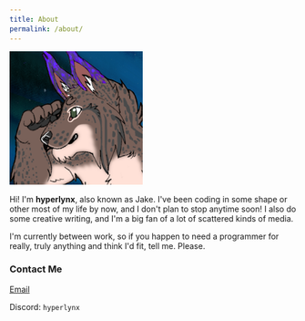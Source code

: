 ```yaml
---
title: About
permalink: /about/
---
```


![Digital art of an anthropomorphic lynx in space](/assets/pfp.png)

Hi! I'm **hyperlynx**, also known as Jake. I've been coding in some shape or other most of my life by now, and I don't plan to stop anytime soon! I also do some creative writing, and I'm a big fan of a lot of scattered kinds of media.

I'm currently between work, so if you happen to need a programmer for really, truly anything and think I'd fit, tell me. Please.

### Contact Me
[Email](mailto:dev@hyperlynx.dev)

Discord: `hyperlynx`